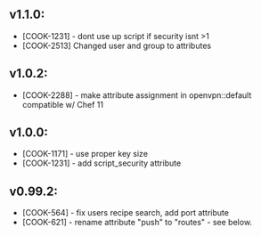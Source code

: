 ## v1.1.0:

* [COOK-1231] - dont use up script if security isnt >1
* [COOK-2513] Changed user and group to attributes

## v1.0.2:

* [COOK-2288] - make attribute assignment in openvpn::default
  compatible w/ Chef 11

## v1.0.0:

* [COOK-1171] - use proper key size
* [COOK-1231] - add script_security attribute

## v0.99.2:

* [COOK-564] - fix users recipe search, add port attribute
* [COOK-621] - rename attribute "push" to "routes" - see below.
